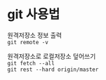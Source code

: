# git 사용법

원격저장소 정보 출력   
`git remote -v`   

원격저장소로 로컬저장소 덮어쓰기   
`git fetch --all`   
`git rest --hard origin/master`   

